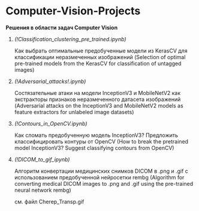 # Computer-Vision-Projects
<b>Решения в области задач Computer Vision</b>

1. <i>(!Classification_clustering_pre_trained.ipynb)</i>
  
   Как выбрать оптимальные предобученные модели из KerasCV для классификации неразмеченных изображений
   (Selection of optimal pre-trained models from the KerasCV for classification of untagged images)

2. <i>(!Adversarial_attacks!.ipynb)</i>
  
   Состязательные атаки на модели InceptionV3 и MobileNetV2 как экстракторы признаков неразмеченного  датасета изображений
   (Adversarial attacks on the InceptionV3 and MobileNetV2 models as feature extractors for unlabeled image datasets)

3. <i>(!Сontours_in_OpenCV.ipynb)</i>
 
   Как сломать предобученную модель InceptionV3? Предложить классифицировать контуры от OpenCV
   (How to break the pretrained model InceptionV3? Suggest classifying contours from OpenCV)

4. <i>(!DICOM_to_gif_ipynb)</i>

   Алгоритм конвертации медицинских снимков DICOM в .png и .gif с использованием предобученной нейросетки rembg
   (Algorithm for converting medical DICOM images to .png and .gif using the pre-trained neural network rembg)

   см. файл Cherep_Transp.gif 

